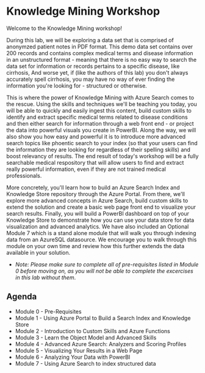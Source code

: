 # Knowledge Mining Workshop

Welcome to the Knowledge Mining workshop! 

During this lab, we will be exploring a data set that is comprised of anonymzed patient notes in PDF format.  This demo data set contains over 200 records and contains complex medical terms and disease information in an unstructured format - meaning that there is no easy way to search the data set for information or records pertains to a specific disease, like cirrhosis,  And worse yet, if (like the authors of this lab) you don't always accurately spell cirrhosis, you may have no way of ever finding the information you're looking for - structured or otherwise.

This is where the power of Knowledge Mining with Azure Search comes to the rescue.  Using the skills and techniques we'll be teaching you today, you will be able to quickly and easily ingest this content, build custom skills to identify and extract specific medical terms related to disease conditions and then either search for information through a web front end - or project the data into powerful visuals  you create in PowerBI.  Along the way, we will also show you how easy and powerful it is to introduce more advanced search topics like phoentic search to your index (so that your users can find the information they are looking for regardless of their spelling skills) and boost relevancy of results.  The end result of today's workshop will be a fully searchable medical respository that will allow users to find and extract really powerful information, even if they are not trained medical professionals.



More concretely, you'll learn how to build an Azure Search Index and Knowledge Store repository through the Azure Portal. From there, we'll explore more advanced concepts in Azure Search, build custom skills to extend the solution and create a basic web page front end to visualize your search results. Finally, you will build a PowerBI dashboard on top of your Knowledge Store to demonstrate how you can use your data store for data visualization and advanced analytics. We have also included an Optional Module 7 which is a stand alone module that will walk you through indexing data from an AzureSQL datasource. We encourage you to walk through this module on your own time and review how this further extends the data available in your solution.

+ *Note: Please make sure to complete all of pre-requisites listed in Module 0 before moving on, as you will not be able to complete the excercises in this lab without them*.

## Agenda

+ Module 0 - Pre-Requisites 
+ Module 1 - Using Azure Portal to Build a Search Index and Knowledge Store
+ Module 2 - Introduction to Custom Skills and Azure Functions
+ Module 3 - Learn the Object Model and Advanced Skills
+ Module 4 - Advanced Azure Search: Analyzers and Scoring Profiles
+ Module 5 - Visualizing Your Results in a Web Page
+ Module 6 - Analyzing Your Data with PowerBI
+ Module 7 - Using Azure Search to index structured data
